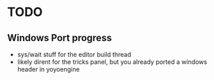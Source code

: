 
# TODO

## Windows Port progress

- sys/wait stuff for the editor build thread
- likely dirent for the tricks panel, but you already ported a windows header in yoyoengine
